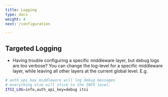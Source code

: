 ```yaml
---
title: Logging
type: docs
weight: 4
next: /configuration

---
```


## Targeted Logging
* Having trouble configuring a specific middleware layer, but debug logs are too verbose? You can change the log-level for a specific middleware layer,
while leaving all other layers at the current global level.
E.g.

```bash
# auth_api_key middleware will log debug messages
# everything else will stick to the INFO level.
ITSI_LOG=info,auth_api_key=debug itsi
```
